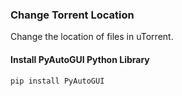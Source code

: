 ### Change Torrent Location
Change the location of files in uTorrent.  

#### Install PyAutoGUI Python Library
`pip install PyAutoGUI`